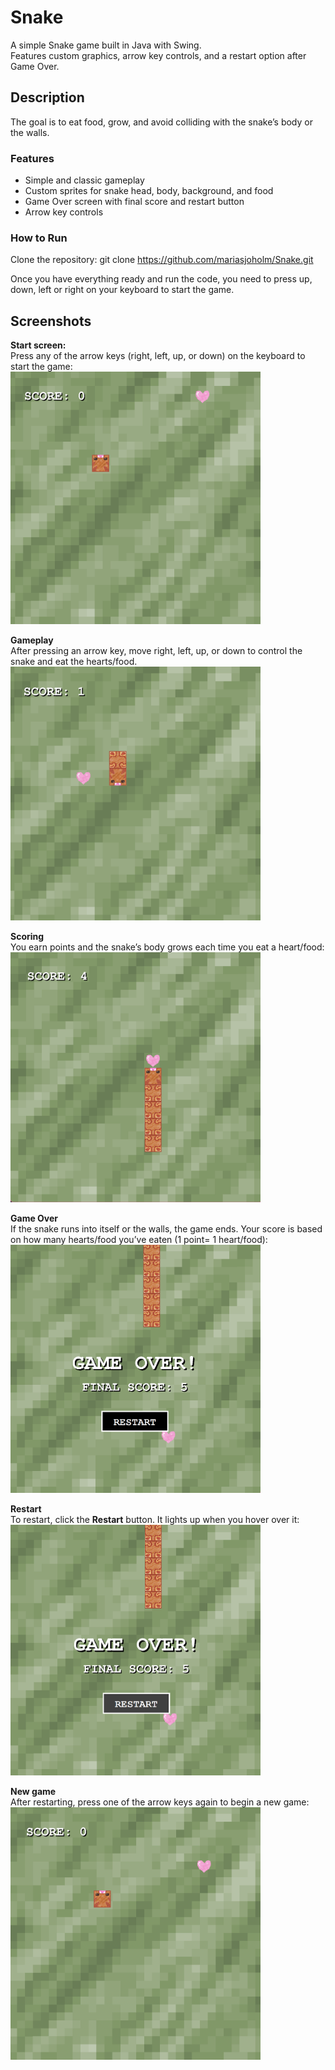 # Snake
A simple Snake game built in Java with Swing.  
Features custom graphics, arrow key controls, and a restart option after Game Over.

## Description
The goal is to eat food, grow, and avoid colliding with the snake’s body or the walls.  

### Features
- Simple and classic gameplay
- Custom sprites for snake head, body, background, and food  
- Game Over screen with final score and restart button  
- Arrow key controls
### How to Run
Clone the repository:
git clone https://github.com/mariasjoholm/Snake.git

Once you have everything ready and run the code, you need to press up, down, left or right on your keyboard to start the game.

## Screenshots

**Start screen:**  
Press any of the arrow keys (right, left, up, or down) on the keyboard to start the game: <br>
<img src="screenshots/1gamestart.png" alt="Start screen" width="400">

**Gameplay**  
After pressing an arrow key, move right, left, up, or down to control the snake and eat the hearts/food.<br>
<img src="screenshots/2gamebegin.png" alt="Gameplay: controlling the snake" width="400">

**Scoring**  
You earn points and the snake’s body grows each time you eat a heart/food: <br>
<img src="screenshots/3snakebody.png" alt="Snake eating and growing" width="400">

**Game Over**  
If the snake runs into itself or the walls, the game ends. Your score is based on how many hearts/food you’ve eaten (1 point= 1 heart/food):<br>
<img src="screenshots/4gameover.png" alt="Game Over screen" width="400">

**Restart**  
To restart, click the **Restart** button. It lights up when you hover over it: <br>
<img src="screenshots/5restart.png" alt="Restart button hover effect" width="400">

**New game**  
After restarting, press one of the arrow keys again to begin a new game: <br>
<img src="screenshots/6newgame.png" alt="New game start screen" width="400">


